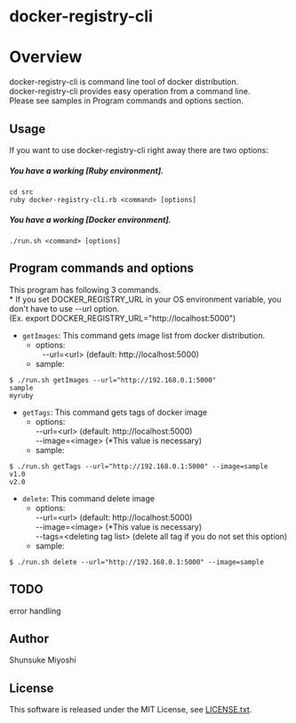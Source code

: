 docker-registry-cli
====

# Overview
docker-registry-cli is command line tool of docker distribution.  
docker-registry-cli provides easy operation from a command line.  
Please see samples in Program commands and options section.

## Usage
If you want to use docker-registry-cli right away there are two options:
##### You have a working [Ruby environment].
```
cd src
ruby docker-registry-cli.rb <command> [options] 
```
##### You have a working [Docker environment].
```
./run.sh <command> [options]
```

## Program commands and options
This program has following 3 commands.  
\* If you set DOCKER_REGISTRY_URL in your OS environment variable, you don't have to use --url option.  
(Ex. export DOCKER_REGISTRY_URL="http://localhost:5000")

- ```getImages```: This command gets image list from docker distribution.  
  - options:  
    --url=\<url\> (default: http://localhost:5000)
  - sample:
```
$ ./run.sh getImages --url="http://192.168.0.1:5000"
sample
myruby
```
- ```getTags```: This command gets tags of docker image  
  - options:  
    --url=\<url\> (default: http://localhost:5000)  
    --image=\<image\> (\*This value is necessary)
  - sample:
```
$ ./run.sh getTags --url="http://192.168.0.1:5000" --image=sample
v1.0
v2.0
```
- ```delete```: This command delete image  
  - options:  
    --url=\<url\> (default: http://localhost:5000)  
    --image=\<image\> (\*This value is necessary)  
    --tags=\<deleting tag list\> (delete all tag if you do not set this option)
  - sample:
```
$ ./run.sh delete --url="http://192.168.0.1:5000" --image=sample
```

## TODO
error handling

## Author
Shunsuke Miyoshi

## License
This software is released under the MIT License, see [LICENSE.txt](./LICENSE.txt).

